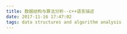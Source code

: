 ```yaml
---
title: 数据结构与算法分析--c++语言描述
date: 2017-11-16 17:47:02
tags: data structures and algorithm analysis
---
```

